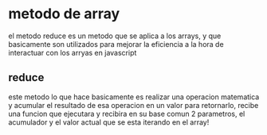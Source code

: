 # metodo de array

el metodo reduce es un metodo que se aplica a los arrays, y que basicamente son utilizados para mejorar la eficiencia a la hora de interactuar con los arryas en javascript

## reduce
este metodo lo que hace basicamente es realizar una operacion matematica y acumular el resultado de esa operacion en un valor para retornarlo, recibe una funcion que ejecutara y recibira en su base comun 2 parametros, el acumulador y el valor actual que se esta iterando en el array!
